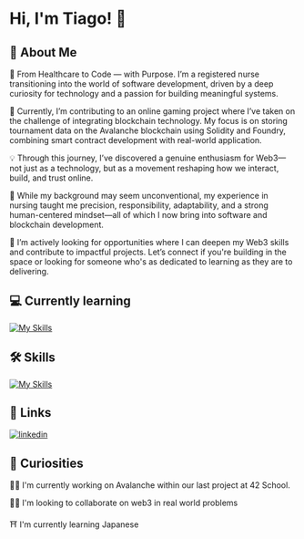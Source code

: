 
# Hi, I'm Tiago! 👋


## 🚀 About Me
🧠 From Healthcare to Code — with Purpose.
I’m a registered nurse transitioning into the world of software development, driven by a deep curiosity for technology and a passion for building meaningful systems.

🎯 Currently, I’m contributing to an online gaming project where I’ve taken on the challenge of integrating blockchain technology. My focus is on storing tournament data on the Avalanche blockchain using Solidity and Foundry, combining smart contract development with real-world application.

💡 Through this journey, I’ve discovered a genuine enthusiasm for Web3—not just as a technology, but as a movement reshaping how we interact, build, and trust online.

💼 While my background may seem unconventional, my experience in nursing taught me precision, responsibility, adaptability, and a strong human-centered mindset—all of which I now bring into software and blockchain development.

🚀 I’m actively looking for opportunities where I can deepen my Web3 skills and contribute to impactful projects. Let’s connect if you're building in the space or looking for someone who's as dedicated to learning as they are to delivering.

## 💻 Currently learning
[![My Skills](https://skillicons.dev/icons?i=solidity,typescript)](https://skillicons.dev)

## 🛠 Skills
[![My Skills](https://skillicons.dev/icons?i=bash,git,github,c,cpp,html,css,js,docker,nginx)](https://skillicons.dev)

## 🔗 Links
[![linkedin](https://img.shields.io/badge/linkedin-0A66C2?style=for-the-badge&logo=linkedin&logoColor=white)](https://www.linkedin.com/in/tiagomartins14/)

## 👀 Curiosities
👩‍💻 I'm currently working on Avalanche within our last project at 42 School.

👯‍♀️ I'm looking to collaborate on web3 in real world problems

⛩ I'm currently learning Japanese

